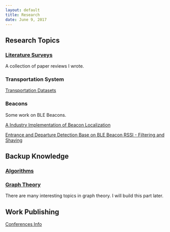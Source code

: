 ```yaml
---
layout: default
title: Research
date: June 9, 2017
---
```

## Research Topics

### [Literature Surveys](Research/Literature-Survey)

A collection of paper reviews I wrote.

### Transportation System

[Transportation Datasets](Research/Transportation-System/Transportation-Datasets)

### Beacons

Some work on BLE Beacons.

[A Industry Implementation of Beacon Localization](Research/Beacon/Beacon-Localization-Industry) 

[Entrance and Departure Detection Base on BLE Beacon RSSI - Filtering and Shaving](Research/Beacon/Beacon-Filtering) 

## Backup Knowledge

### [Algorithms](Research/algorithms)

### [Graph Theory](Research/graphTheory) 

There are many interesting topics in graph theory. I will build this part later.

## Work Publishing
[Conferences Info](Research/Paper/Conferences-Info)
